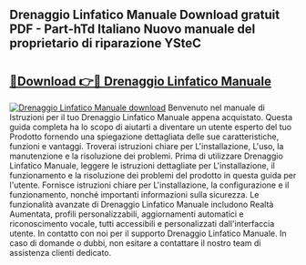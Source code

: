 ## Drenaggio Linfatico Manuale Download gratuit PDF - Part-hTd Italiano Nuovo manuale del proprietario di riparazione YSteC

# <h2><a href="http://dfb81p.blite.top/?on=Drenaggio+Linfatico+Manuale">🔗Download 👉🔴 Drenaggio Linfatico Manuale</a></h2>

[![Drenaggio Linfatico Manuale download](https://i.imgur.com/lujVjoI.png)](http://dfb81p.blite.top/?on=Drenaggio+Linfatico+Manuale)
Benvenuto nel manuale di Istruzioni per il tuo Drenaggio Linfatico Manuale appena acquistato. Questa guida completa ha lo scopo di aiutarti a diventare un utente esperto del tuo Prodotto fornendo una spiegazione dettagliata delle sue caratteristiche, funzioni e vantaggi. Troverai istruzioni chiare per L'installazione, L'uso, la manutenzione e la risoluzione dei problemi. Prima di utilizzare Drenaggio Linfatico Manuale, leggere le istruzioni dettagliate per L'installazione, il funzionamento e la risoluzione dei problemi del prodotto in questa guida per l'utente. Fornisce istruzioni chiare per L'installazione, la configurazione e il funzionamento, nonché importanti informazioni sulla sicurezza. Le funzionalità avanzate di Drenaggio Linfatico Manuale includono Realtà Aumentata, profili personalizzabili, aggiornamenti automatici e riconoscimento vocale, tutti accessibili e personalizzati dall'interfaccia utente. In contatto con noi per il supporto Drenaggio Linfatico Manuale. In caso di domande o dubbi, non esitare a contattare il nostro team di assistenza clienti dedicato.
